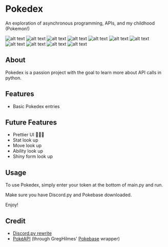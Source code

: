 # Pokedex
An exploration of asynchronous programming, APIs, and my childhood (Pokemon!)

![alt text](https://play.pokemonshowdown.com/sprites/ani/pikachu-sinnoh.gif)
![alt text](https://play.pokemonshowdown.com/sprites/ani/piplup.gif)
![alt text](https://play.pokemonshowdown.com/sprites/ani/chimchar.gif)
![alt text](https://play.pokemonshowdown.com/sprites/ani/turtwig.gif)
![alt text](https://play.pokemonshowdown.com/sprites/ani/bulbasaur.gif)
![alt text](https://play.pokemonshowdown.com/sprites/ani/torchic.gif)
![alt text](https://play.pokemonshowdown.com/sprites/ani/chikorita.gif)
![alt text](https://play.pokemonshowdown.com/sprites/ani/charmander.gif)
![alt text](https://play.pokemonshowdown.com/sprites/ani/oshawott.gif)
![alt text](https://play.pokemonshowdown.com/sprites/ani/fennekin.gif)
![alt text](https://play.pokemonshowdown.com/sprites/ani/totodile.gif)

## About
Pokedex is a passion project with the goal to learn more about API calls in python.

## Features
- Basic Pokedex entries

## Future Features
- Prettier UI 🧚✨💖
- Stat look up
- Move look up
- Ability look up
- Shiny form look up

## Usage
To use Pokedex, simply enter your token at the bottom of main.py and run.

Make sure you have Discord.py and Pokebase downloaded.

Enjoy!

## Credit
- [Discord.py rewrite](https://discordpy.readthedocs.io/en/latest/) 
- [PokéAPI](https://pokeapi.co/) (through GregHilmes' [Pokebase](https://github.com/PokeAPI/pokebase) wrapper)
